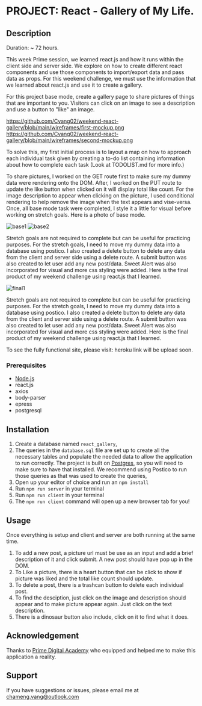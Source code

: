 # PROJECT: React - Gallery of My Life.

## Description

Duration: ~ 72 hours.

This week Prime session, we learned react.js and how it runs within the client side and server side. We explore on how to create different react components and use those components to import/export data and pass data as props. For this weekend challenge, we must use the information that we learned about react.js and use it to create a gallery. 

For this project base mode, create a gallery page to share pictures of things that are important to you. Visitors can click on an image to see a description and use a button to "like" an image.

https://github.com/Cvang02/weekend-react-gallery/blob/main/wireframes/first-mockup.png
https://github.com/Cvang02/weekend-react-gallery/blob/main/wireframes/second-mockup.png

To solve this, my first initial process is to layout a map on how to approach each individual task given by creating a to-do list containing information about how to complete each task (Look at TODOLIST.md for more info.) 

To share pictures, I worked on the GET route first to make sure my dummy data were rendering onto the DOM. After, I worked on the PUT route to update the like button when clicked on it will display total like count. For the image description to appear when clicking on the picture, I used conditional rendering to help remove the image when the text appears and vise-versa. Once, all base mode task were completed, I style it a little for visual before working on stretch goals. Here is a photo of base mode. 

![base1](https://user-images.githubusercontent.com/105823509/190927511-a221b575-8f51-4b84-a643-c5f4ac98ccec.png)
![base2](https://user-images.githubusercontent.com/105823509/190927544-fc58661a-8ae9-4970-8be9-29337e494bfb.png)

Stretch goals are not required to complete but can be useful for practicing purposes. For the stretch goals, I need to move my dummy data into a database using postico. I also created a delete button to delete any data from the client and server side using a delete route. A submit button was also created to let user add any new post/data. Sweet Alert was also incorporated for visual and more css styling were added. Here is the final product of my weekend challenge using react.js that I learned. 

![final1](https://user-images.githubusercontent.com/105823509/190927556-32e73a88-9a90-4b88-b383-a67bc87c2ce5.png)

Stretch goals are not required to complete but can be useful for practicing purposes. For the stretch goals, I need to move my dummy data into a database using postico. I also created a delete button to delete any data from the client and server side using a delete route. A submit button was also created to let user add any new post/data. Sweet Alert was also incorporated for visual and more css styling were added. Here is the final product of my weekend challenge using react.js that I learned. 

To see the fully functional site, please visit: heroku link will be upload soon.

### Prerequisites

- [Node.js](https://nodejs.org/en/)
- react.js
- axios
- body-parser
- epress
- postgresql


## Installation

1. Create a database named `react_gallery`,
2. The queries in the `database.sql` file are set up to create all the necessary tables and populate the needed data to allow the application to run correctly. The project is built on [Postgres](https://www.postgresql.org/download/), so you will need to make sure to have that installed. We recommend using Postico to run those queries as that was used to create the queries, 
3. Open up your editor of choice and run an `npm install`
4. Run `npm run server` in your terminal
5. Run `npm run client` in your terminal
6. The `npm run client` command will open up a new browser tab for you!

## Usage
Once everything is setup and client and server are both running at the same time. 

1. To add a new post, a picture url must be use as an input and add a brief description of it and click submit. 
A new post should have pop up in the DOM. 
2. To Like a picture, there is a heart button that can be click to show if picture was liked and the total like count should update. 
3. To delete a post, there is a trashcan button to delete each individual post. 
4. To find the desciption, just click on the image and description should appear and to make picture appear again. Just click on the text description. 
5. There is a dinosaur button also include, click on it to find what it does. 

## Acknowledgement
Thanks to [Prime Digital Academy](www.primeacademy.io) who equipped and helped me to make this application a reality.

## Support
If you have suggestions or issues, please email me at chameng.vang@outlook.com

